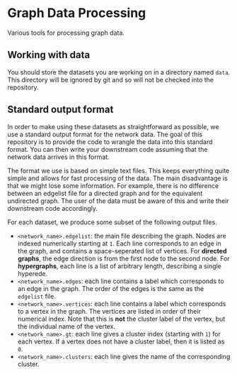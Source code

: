 # Graph Data Processing
Various tools for processing graph data.

## Working with data
You should store the datasets you are working on in a directory named `data`. This directory will be ignored by git and so will not be checked into the repository.

## Standard output format
In order to make using these datasets as straightforward as possible, we use a standard output
format for the network data. The goal of this repository is to provide the code to wrangle the data
into this standard format. You can then write your downstream code assuming that the network data arrives in this format.

The format we use is based on simple text files. This keeps everything quite simple and allows for
fast processing of the data. The main disadvantage is that we might lose some information. For
example, there is no difference between an edgelist file for a directed graph and for the equivalent
undirected graph. The user of the data must be aware of this and write their downstream code
accordingly.

For each dataset, we produce some subset of the following output files.
- `<network_name>.edgelist`: the main file describing the graph. Nodes are indexed numerically
  starting at `1`. Each line corresponds to an edge in the graph, and contains a space-seperated
  list of vertices. For **directed graphs**, the edge direction is from the first node to the second
  node. For **hypergraphs**, each line is a list of arbitrary length, describing a single hyperede.
- `<network_name>.edges`: each line contains a label which corresponds to an edge in the graph. The
  order of the edges is the same as the `edgelist` file.
- `<network_name>.vertices`: each line contains a label which corresponds to a vertex in the graph.
  The vertices are listed in order of their numerical index. Note that this is **not** the cluster
  label of the vertex, but the individual name of the vertex.
- `<network_name>.gt`: each line gives a cluster index (starting with `1`) for each vertex. If a
  vertex does not have a cluster label, then it is listed as `0`.
- `<network_name>.clusters`: each line gives the name of the corresponding cluster.
